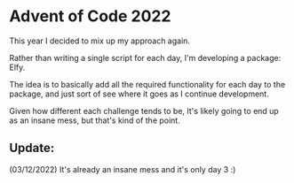 # Advent of Code 2022

This year I decided to mix up my approach again. 

Rather than writing a single script for each day, I'm developing a package: Elfy.

The idea is to basically add all the required functionality for each day to the package, and just sort of see where it goes as I continue development. 

Given how different each challenge tends to be, It's likely going to end up as an insane mess, but that's kind of the point.

## Update:

(03/12/2022) It's already an insane mess and it's only day 3 :)
